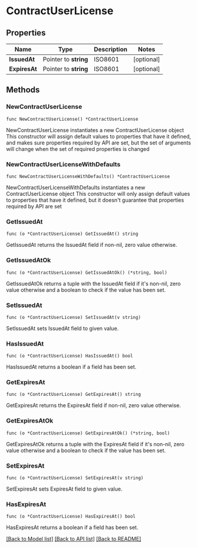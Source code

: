 # ContractUserLicense

## Properties

Name | Type | Description | Notes
------------ | ------------- | ------------- | -------------
**IssuedAt** | Pointer to **string** | ISO8601 | [optional] 
**ExpiresAt** | Pointer to **string** | ISO8601 | [optional] 

## Methods

### NewContractUserLicense

`func NewContractUserLicense() *ContractUserLicense`

NewContractUserLicense instantiates a new ContractUserLicense object
This constructor will assign default values to properties that have it defined,
and makes sure properties required by API are set, but the set of arguments
will change when the set of required properties is changed

### NewContractUserLicenseWithDefaults

`func NewContractUserLicenseWithDefaults() *ContractUserLicense`

NewContractUserLicenseWithDefaults instantiates a new ContractUserLicense object
This constructor will only assign default values to properties that have it defined,
but it doesn't guarantee that properties required by API are set

### GetIssuedAt

`func (o *ContractUserLicense) GetIssuedAt() string`

GetIssuedAt returns the IssuedAt field if non-nil, zero value otherwise.

### GetIssuedAtOk

`func (o *ContractUserLicense) GetIssuedAtOk() (*string, bool)`

GetIssuedAtOk returns a tuple with the IssuedAt field if it's non-nil, zero value otherwise
and a boolean to check if the value has been set.

### SetIssuedAt

`func (o *ContractUserLicense) SetIssuedAt(v string)`

SetIssuedAt sets IssuedAt field to given value.

### HasIssuedAt

`func (o *ContractUserLicense) HasIssuedAt() bool`

HasIssuedAt returns a boolean if a field has been set.

### GetExpiresAt

`func (o *ContractUserLicense) GetExpiresAt() string`

GetExpiresAt returns the ExpiresAt field if non-nil, zero value otherwise.

### GetExpiresAtOk

`func (o *ContractUserLicense) GetExpiresAtOk() (*string, bool)`

GetExpiresAtOk returns a tuple with the ExpiresAt field if it's non-nil, zero value otherwise
and a boolean to check if the value has been set.

### SetExpiresAt

`func (o *ContractUserLicense) SetExpiresAt(v string)`

SetExpiresAt sets ExpiresAt field to given value.

### HasExpiresAt

`func (o *ContractUserLicense) HasExpiresAt() bool`

HasExpiresAt returns a boolean if a field has been set.


[[Back to Model list]](../README.md#documentation-for-models) [[Back to API list]](../README.md#documentation-for-api-endpoints) [[Back to README]](../README.md)


